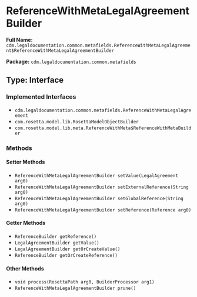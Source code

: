 # ReferenceWithMetaLegalAgreementBuilder

**Full Name:** `cdm.legaldocumentation.common.metafields.ReferenceWithMetaLegalAgreement$ReferenceWithMetaLegalAgreementBuilder`

**Package:** `cdm.legaldocumentation.common.metafields`

## Type: Interface

### Implemented Interfaces

- `cdm.legaldocumentation.common.metafields.ReferenceWithMetaLegalAgreement`
- `com.rosetta.model.lib.RosettaModelObjectBuilder`
- `com.rosetta.model.lib.meta.ReferenceWithMeta$ReferenceWithMetaBuilder`

### Methods

#### Setter Methods

- `ReferenceWithMetaLegalAgreementBuilder setValue(LegalAgreement arg0)`
- `ReferenceWithMetaLegalAgreementBuilder setExternalReference(String arg0)`
- `ReferenceWithMetaLegalAgreementBuilder setGlobalReference(String arg0)`
- `ReferenceWithMetaLegalAgreementBuilder setReference(Reference arg0)`

#### Getter Methods

- `ReferenceBuilder getReference()`
- `LegalAgreementBuilder getValue()`
- `LegalAgreementBuilder getOrCreateValue()`
- `ReferenceBuilder getOrCreateReference()`

#### Other Methods

- `void process(RosettaPath arg0, BuilderProcessor arg1)`
- `ReferenceWithMetaLegalAgreementBuilder prune()`

